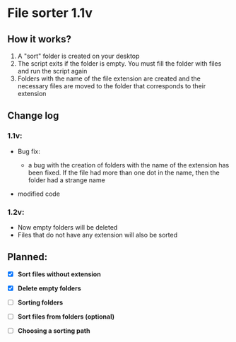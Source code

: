 # File sorter 1.1v

## How it works?
1. A "sort" folder is created on your desktop
2. The script exits if the folder is empty. You must fill the folder with files and run the script again
3. Folders with the name of the file extension are created and the necessary files are moved to the folder that corresponds to their extension

## Change log 
### **1.1v:**
- Bug fix:
    * a bug with the creation of folders with the name of the extension has been fixed. If the file had more than one dot in the name, then the folder had a strange name

- modified code

### **1.2v:**
- Now empty folders will be deleted
- Files that do not have any extension will also be sorted

## Planned:
- [x] **Sort files without extension**
- [x] **Delete empty folders**
- [ ] **Sorting folders**
- [ ] **Sort files from folders (optional)**
- [ ] **Choosing a sorting path**

